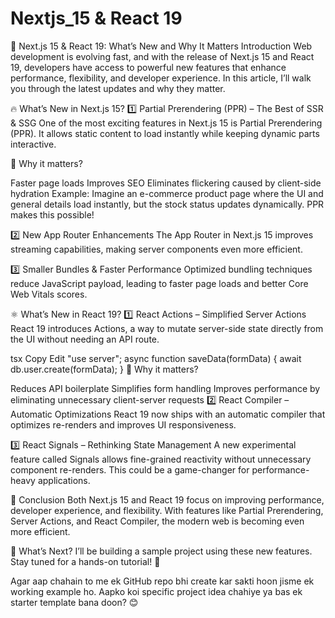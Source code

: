 # Nextjs_15 & React 19
🚀 Next.js 15 & React 19: What’s New and Why It Matters
Introduction
Web development is evolving fast, and with the release of Next.js 15 and React 19, developers have access to powerful new features that enhance performance, flexibility, and developer experience. In this article, I’ll walk you through the latest updates and why they matter.

🔥 What’s New in Next.js 15?
1️⃣ Partial Prerendering (PPR) – The Best of SSR & SSG
One of the most exciting features in Next.js 15 is Partial Prerendering (PPR). It allows static content to load instantly while keeping dynamic parts interactive.

🔹 Why it matters?

Faster page loads
Improves SEO
Eliminates flickering caused by client-side hydration
Example:
Imagine an e-commerce product page where the UI and general details load instantly, but the stock status updates dynamically. PPR makes this possible!

2️⃣ New App Router Enhancements
The App Router in Next.js 15 improves streaming capabilities, making server components even more efficient.

3️⃣ Smaller Bundles & Faster Performance
Optimized bundling techniques reduce JavaScript payload, leading to faster page loads and better Core Web Vitals scores.

⚛️ What’s New in React 19?
1️⃣ React Actions – Simplified Server Actions
React 19 introduces Actions, a way to mutate server-side state directly from the UI without needing an API route.

tsx
Copy
Edit
"use server";
async function saveData(formData) {
  await db.user.create(formData);
}
🔹 Why it matters?

Reduces API boilerplate
Simplifies form handling
Improves performance by eliminating unnecessary client-server requests
2️⃣ React Compiler – Automatic Optimizations
React 19 now ships with an automatic compiler that optimizes re-renders and improves UI responsiveness.

3️⃣ React Signals – Rethinking State Management
A new experimental feature called Signals allows fine-grained reactivity without unnecessary component re-renders. This could be a game-changer for performance-heavy applications.

🎯 Conclusion
Both Next.js 15 and React 19 focus on improving performance, developer experience, and flexibility. With features like Partial Prerendering, Server Actions, and React Compiler, the modern web is becoming even more efficient.

🔗 What’s Next?
I’ll be building a sample project using these new features. Stay tuned for a hands-on tutorial! 🚀

Agar aap chahain to me ek GitHub repo bhi create kar sakti hoon jisme ek working example ho. Aapko koi specific project idea chahiye ya bas ek starter template bana doon? 😊








